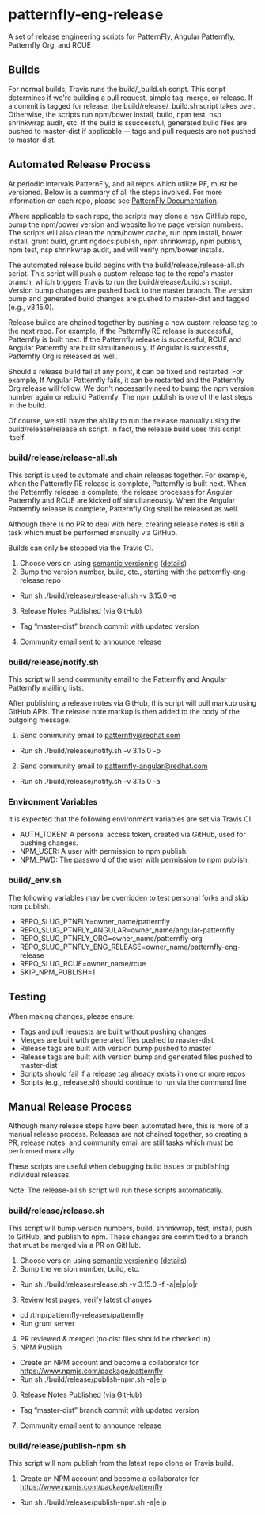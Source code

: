 # patternfly-eng-release
A set of release engineering scripts for PatternFly, Angular Patternfly, Patternfly Org, and RCUE

## Builds

For normal builds, Travis runs the build/_build.sh script. This script determines if we're building a pull request, simple tag, merge, or release. If a commit is tagged for release, the build/release/_build.sh script takes over. Otherwise, the scripts run npm/bower install, build, npm test, nsp shrinkwrap audit, etc. If the build is ssuccessful, generated build files are pushed to master-dist if applicable -- tags and pull requests are not pushed to master-dist.

## Automated Release Process

At periodic intervals PatternFly, and all repos which utilize PF, must be versioned. Below is a summary of all the steps involved. For more information on each repo, please see [PatternFly Documentation](https://depot-uxd.itos.redhat.com/uxd-team/uxd-dev-team/#docs).

Where applicable to each repo, the scripts may clone a new GitHub repo, bump the npm/bower version and website home page version numbers. The scripts will also clean the npm/bower cache, run npm install, bower install, grunt build, grunt ngdocs:publish, npm shrinkwrap, npm publish, npm test, nsp shrinkwrap audit, and will verify npm/bower installs.

The automated release build begins with the build/release/release-all.sh script. This script will push a custom release tag to the repo's master branch, which triggers Travis to run the build/release/build.sh script. Version bump changes are pushed back to the master branch. The version bump and generated build changes are pushed to master-dist and tagged (e.g., v3.15.0).

Release builds are chained together by pushing a new custom release tag to the next repo. For example, if the Patternfly RE release is successful, Patternfly is built next. If the Patternfly release is successful, RCUE and Angular Patternfly are built simultaneously. If Angular is successful, Patternfly Org is released as well.

Should a release build fail at any point, it can be fixed and restarted. For example, If Angular Patternfly fails, it can be restarted and the Patternfly Org release will follow. We don't necessarily need to bump the npm version number again or rebuild Patternfy. The npm publish is one of the last steps in the build.

Of course, we still have the ability to run the release manually using the build/release/release.sh script. In fact, the release build uses this script itself.

### build/release/release-all.sh

This script is used to automate and chain releases together. For example, when the Patternfly RE release is complete, Patternfly is built next. When the Patternfly release is complete, the release processes for Angular Patternfly and RCUE are kicked off simultaneously. When the Angular Patternfly release is complete, Patternfly Org shall be released as well.

Although there is no PR to deal with here, creating release notes is still a task which must be performed manually via GitHub.

Builds can only be stopped via the Travis CI.

1. Choose version using [semantic versioning](https://docs.npmjs.com/getting-started/semantic-versioning) ([details](https://github.com/patternfly/patternfly/blob/master/README.md#release))
2. Bump the version number, build, etc., starting with the patternfly-eng-release repo
 - Run sh ./build/release/release-all.sh -v 3.15.0 -e
3. Release Notes Published (via GitHub)
 - Tag “master-dist” branch commit with updated version
4. Community email sent to announce release

### build/release/notify.sh

This script will send community email to the Patternfly and Angular Patternfly mailling lists.

After publishing a release notes via GitHub, this script will pull markup using GitHub APIs. The release note markup is then added to the body of the outgoing message.

1. Send community email to patternfly@redhat.com
 - Run sh ./build/release/notify.sh -v 3.15.0 -p
2. Send community email to patternfly-angular@redhat.com
 - Run sh ./build/release/notify.sh -v 3.15.0 -a

### Environment Variables

It is expected that the following environment variables are set via Travis CI.

- AUTH_TOKEN: A personal access token, created via GitHub, used for pushing changes.
- NPM_USER: A user with permission to npm publish.
- NPM_PWD: The password of the user with permission to npm publish.

### build/_env.sh

The following variables may be overridden to test personal forks and skip npm publish.

- REPO_SLUG_PTNFLY=owner_name/patternfly
- REPO_SLUG_PTNFLY_ANGULAR=owner_name/angular-patternfly
- REPO_SLUG_PTNFLY_ORG=owner_name/patternfly-org
- REPO_SLUG_PTNFLY_ENG_RELEASE=owner_name/patternfly-eng-release
- REPO_SLUG_RCUE=owner_name/rcue
- SKIP_NPM_PUBLISH=1

## Testing

When making changes, please ensure:

- Tags and pull requests are built without pushing changes
- Merges are built with generated files pushed to master-dist
- Release tags are built with version bump pushed to master
- Release tags are built with version bump and generated files pushed to master-dist
- Scripts should fail if a release tag already exists in one or more repos
- Scripts (e.g., release.sh) should continue to run via the command line

## Manual Release Process

Although many release steps have been automated here, this is more of a manual release process. Releases are not chained together, so creating a PR, release notes, and community email are still tasks which must be performed manually.

These scripts are useful when debugging build issues or publishing individual releases.

Note: The release-all.sh script will run these scripts automatically.

### build/release/release.sh

This script will bump version numbers, build, shrinkwrap, test, install, push to GitHub, and publish to npm. These changes are committed to a branch that must be merged via a PR on GitHub.

1. Choose version using [semantic versioning](https://docs.npmjs.com/getting-started/semantic-versioning) ([details](https://github.com/patternfly/patternfly/blob/master/README.md#release))
2. Bump the version number, build, etc.
 - Run sh ./build/release/release.sh -v 3.15.0 -f -a|e|p|o|r
3. Review test pages, verify latest changes
 - cd /tmp/patternfly-releases/patternfly
 - Run grunt server
4. PR reviewed & merged (no dist files should be checked in)
5. NPM Publish
 - Create an NPM account and become a collaborator for https://www.npmjs.com/package/patternfly
 - Run sh ./build/release/publish-npm.sh -a|e|p
6. Release Notes Published (via GitHub)
 - Tag “master-dist” branch commit with updated version
7. Community email sent to announce release

### build/release/publish-npm.sh
 
This script will npm publish from the latest repo clone or Travis build.
 
1. Create an NPM account and become a collaborator for https://www.npmjs.com/package/patternfly
 - Run sh ./build/release/publish-npm.sh -a|e|p
